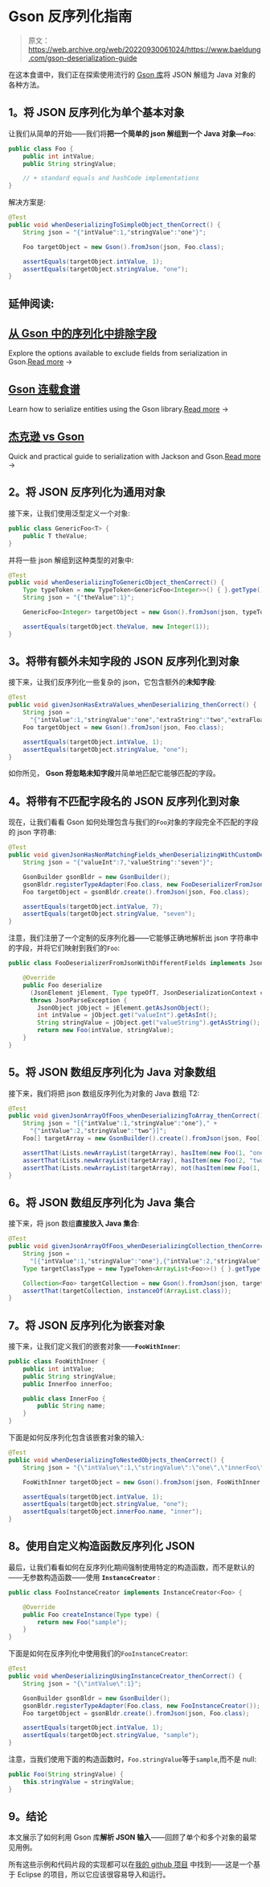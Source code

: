 # Gson 反序列化指南

> 原文：<https://web.archive.org/web/20220930061024/https://www.baeldung.com/gson-deserialization-guide>

在这本食谱中，我们正在探索使用流行的 [Gson 库](https://web.archive.org/web/20221107090238/https://code.google.com/p/google-gson/)将 JSON 解组为 Java 对象的各种方法。

## 1。将 JSON 反序列化为单个基本对象

让我们从简单的开始——我们将**把一个简单的 json 解组到一个 Java 对象—`Foo`**:

```java
public class Foo {
    public int intValue;
    public String stringValue;

    // + standard equals and hashCode implementations
}
```

解决方案是:

```java
@Test
public void whenDeserializingToSimpleObject_thenCorrect() {
    String json = "{"intValue":1,"stringValue":"one"}";

    Foo targetObject = new Gson().fromJson(json, Foo.class);

    assertEquals(targetObject.intValue, 1);
    assertEquals(targetObject.stringValue, "one");
}
```

## 延伸阅读:

## [从 Gson 中的序列化中排除字段](/web/20221107090238/https://www.baeldung.com/gson-exclude-fields-serialization)

Explore the options available to exclude fields from serialization in Gson.[Read more](/web/20221107090238/https://www.baeldung.com/gson-exclude-fields-serialization) →

## [Gson 连载食谱](/web/20221107090238/https://www.baeldung.com/gson-serialization-guide)

Learn how to serialize entities using the Gson library.[Read more](/web/20221107090238/https://www.baeldung.com/gson-serialization-guide) →

## [杰克逊 vs Gson](/web/20221107090238/https://www.baeldung.com/jackson-vs-gson)

Quick and practical guide to serialization with Jackson and Gson.[Read more](/web/20221107090238/https://www.baeldung.com/jackson-vs-gson) →

## 2。将 JSON 反序列化为通用对象

接下来，让我们使用泛型定义一个对象:

```java
public class GenericFoo<T> {
    public T theValue;
}
```

并将一些 json 解组到这种类型的对象中:

```java
@Test
public void whenDeserializingToGenericObject_thenCorrect() {
    Type typeToken = new TypeToken<GenericFoo<Integer>>() { }.getType();
    String json = "{"theValue":1}";

    GenericFoo<Integer> targetObject = new Gson().fromJson(json, typeToken);

    assertEquals(targetObject.theValue, new Integer(1));
}
```

## 3。将带有额外未知字段的 JSON 反序列化到对象

接下来，让我们反序列化一些复杂的 json，它包含额外的**未知字段**:

```java
@Test
public void givenJsonHasExtraValues_whenDeserializing_thenCorrect() {
    String json = 
      "{"intValue":1,"stringValue":"one","extraString":"two","extraFloat":2.2}";
    Foo targetObject = new Gson().fromJson(json, Foo.class);

    assertEquals(targetObject.intValue, 1);
    assertEquals(targetObject.stringValue, "one");
}
```

如你所见， **Gson 将忽略未知字段**并简单地匹配它能够匹配的字段。

## 4。将带有不匹配字段名的 JSON 反序列化到对象

现在，让我们看看 Gson 如何处理包含与我们的`Foo`对象的字段完全不匹配的字段的 json 字符串:

```java
@Test
public void givenJsonHasNonMatchingFields_whenDeserializingWithCustomDeserializer_thenCorrect() {
    String json = "{"valueInt":7,"valueString":"seven"}";

    GsonBuilder gsonBldr = new GsonBuilder();
    gsonBldr.registerTypeAdapter(Foo.class, new FooDeserializerFromJsonWithDifferentFields());
    Foo targetObject = gsonBldr.create().fromJson(json, Foo.class);

    assertEquals(targetObject.intValue, 7);
    assertEquals(targetObject.stringValue, "seven");
}
```

注意，我们注册了一个定制的反序列化器——它能够正确地解析出 json 字符串中的字段，并将它们映射到我们的`Foo`:

```java
public class FooDeserializerFromJsonWithDifferentFields implements JsonDeserializer<Foo> {

    @Override
    public Foo deserialize
      (JsonElement jElement, Type typeOfT, JsonDeserializationContext context) 
      throws JsonParseException {
        JsonObject jObject = jElement.getAsJsonObject();
        int intValue = jObject.get("valueInt").getAsInt();
        String stringValue = jObject.get("valueString").getAsString();
        return new Foo(intValue, stringValue);
    }
}
```

## 5。将 JSON 数组反序列化为 Java 对象数组

接下来，我们将把 json 数组反序列化为对象的 Java 数组 T2:

```java
@Test
public void givenJsonArrayOfFoos_whenDeserializingToArray_thenCorrect() {
    String json = "[{"intValue":1,"stringValue":"one"}," +
      "{"intValue":2,"stringValue":"two"}]";
    Foo[] targetArray = new GsonBuilder().create().fromJson(json, Foo[].class);

    assertThat(Lists.newArrayList(targetArray), hasItem(new Foo(1, "one")));
    assertThat(Lists.newArrayList(targetArray), hasItem(new Foo(2, "two")));
    assertThat(Lists.newArrayList(targetArray), not(hasItem(new Foo(1, "two"))));
}
```

## 6。将 JSON 数组反序列化为 Java 集合

接下来，将 json 数组**直接放入 Java 集合**:

```java
@Test
public void givenJsonArrayOfFoos_whenDeserializingCollection_thenCorrect() {
    String json = 
      "[{"intValue":1,"stringValue":"one"},{"intValue":2,"stringValue":"two"}]";
    Type targetClassType = new TypeToken<ArrayList<Foo>>() { }.getType();

    Collection<Foo> targetCollection = new Gson().fromJson(json, targetClassType);
    assertThat(targetCollection, instanceOf(ArrayList.class));
}
```

## 7。将 JSON 反序列化为嵌套对象

接下来，让我们定义我们的嵌套对象——**`FooWithInner`**:

```java
public class FooWithInner {
    public int intValue;
    public String stringValue;
    public InnerFoo innerFoo;

    public class InnerFoo {
        public String name;
    }
}
```

下面是如何反序列化包含该嵌套对象的输入:

```java
@Test
public void whenDeserializingToNestedObjects_thenCorrect() {
    String json = "{\"intValue\":1,\"stringValue\":\"one\",\"innerFoo\":{\"name\":\"inner\"}}";

    FooWithInner targetObject = new Gson().fromJson(json, FooWithInner.class);

    assertEquals(targetObject.intValue, 1);
    assertEquals(targetObject.stringValue, "one");
    assertEquals(targetObject.innerFoo.name, "inner");
}
```

## 8。使用自定义构造函数反序列化 JSON

最后，让我们看看如何在反序列化期间强制使用特定的构造函数，而不是默认的——无参数构造函数——使用 **`InstanceCreator`** :

```java
public class FooInstanceCreator implements InstanceCreator<Foo> {

    @Override
    public Foo createInstance(Type type) {
        return new Foo("sample");
    }
}
```

下面是如何在反序列化中使用我们的`FooInstanceCreator`:

```java
@Test
public void whenDeserializingUsingInstanceCreator_thenCorrect() {
    String json = "{\"intValue\":1}";

    GsonBuilder gsonBldr = new GsonBuilder();
    gsonBldr.registerTypeAdapter(Foo.class, new FooInstanceCreator());
    Foo targetObject = gsonBldr.create().fromJson(json, Foo.class);

    assertEquals(targetObject.intValue, 1);
    assertEquals(targetObject.stringValue, "sample");
}
```

注意，当我们使用下面的构造函数时，`Foo.stringValue`等于`sample`,而不是 null:

```java
public Foo(String stringValue) {
    this.stringValue = stringValue;
}
```

## 9。结论

本文展示了如何利用 Gson 库**解析 JSON 输入**——回顾了单个和多个对象的最常见用例。

所有这些示例和代码片段的实现都可以在[我的 github 项目](https://web.archive.org/web/20221107090238/https://github.com/eugenp/tutorials/tree/master/json-modules/gson "Github Project containing all the Gson samples") 中找到——这是一个基于 Eclipse 的项目，所以它应该很容易导入和运行。